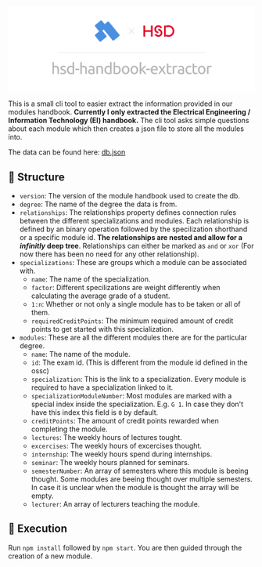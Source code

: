 ![Banner](./assets/banner.png)

This is a small cli tool to easier extract the information provided in our modules handbook. **Currently I only extracted the Electrical Engineering / Information Technology (EI) handbook.** The cli tool asks simple questions about each module which then creates a json file to store all the modules into.

The data can be found here: [db.json](https://raw.githack.com/KuhlTime/hsd-handbook-extractor/main/db.json)

## 🚏 Structure

- `version`: The version of the module handbook used to create the db.
- `degree`: The name of the degree the data is from.
- `relationships`: The relationships property defines connection rules between the different specializations and modules. Each relationship is defined by an binary operation followed by the specilization shorthand or a specific module id. **The relationships are nested and allow for a *infinitly* deep tree**. Relationships can either be marked as `and` or `xor` (For now there has been no need for any other relationship).
- `specializations`: These are groups which a module can be associated with.
  - `name`: The name of the specialization.
  - `factor`: Different specilizations are weight differently when calculating the average grade of a student. 
  - `1:n`: Whether or not only a single module has to be taken or all of them.
  - `requiredCreditPoints`: The minimum required amount of credit points to get started with this specialization.
- `modules`: These are all the different modules there are for the particular degree.
  - `name`: The name of the module.
  - `id`: The exam id. (This is different from the module id defined in the ossc)
  - `specialization`: This is the link to a specialization. Every module is required to have a specialization linked to it.
  - `specializationModuleNumber`: Most modules are marked with a special index inside the specialization. E.g. `G 1`. In case they don't have this index this field is `0` by default.
  - `creditPoints`: The amount of credit points rewarded when completing the module.
  - `lectures`: The weekly hours of lectures tought.
  - `excercises`: The weekly hours of excercises thought.
  - `internship`: The weekly hours spend during internships.
  - `seminar`: The weekly hours planned for seminars.
  - `semesterNumber`: An array of semesters where this module is beeing thought. Some modules are beeing thought over multiple semesters. In case it is unclear when the module is thought the array will be empty.
  - `lecturer`: An array of lecturers teaching the module.


## 🌈 Execution

Run `npm install` followed by `npm start`. You are then guided through the creation of a new module.
